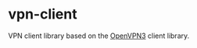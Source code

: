 # vpn-client
VPN client library based on the [OpenVPN3](https://github.com/OpenVPN/openvpn3) client library.
